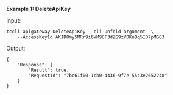 **Example 1: DeleteApiKey**



Input: 

```
tccli apigateway DeleteApiKey --cli-unfold-argument  \
    --AccessKeyId AKID8my5MRr9i6VM98F3dZG9zV0KuBq5ID7pMG83
```

Output: 
```
{
    "Response": {
        "Result": true,
        "RequestId": "7bc61f00-1cb0-4436-9f7e-55c3e2652248"
    }
}
```

